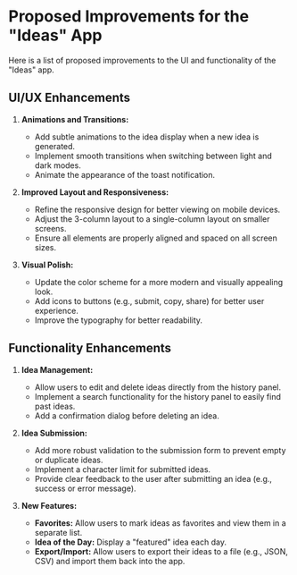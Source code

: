 
# Proposed Improvements for the "Ideas" App

Here is a list of proposed improvements to the UI and functionality of the "Ideas" app.

## UI/UX Enhancements

1.  **Animations and Transitions:**
    *   Add subtle animations to the idea display when a new idea is generated.
    *   Implement smooth transitions when switching between light and dark modes.
    *   Animate the appearance of the toast notification.

2.  **Improved Layout and Responsiveness:**
    *   Refine the responsive design for better viewing on mobile devices.
    *   Adjust the 3-column layout to a single-column layout on smaller screens.
    *   Ensure all elements are properly aligned and spaced on all screen sizes.

3.  **Visual Polish:**
    *   Update the color scheme for a more modern and visually appealing look.
    *   Add icons to buttons (e.g., submit, copy, share) for better user experience.
    *   Improve the typography for better readability.

## Functionality Enhancements

1.  **Idea Management:**
    *   Allow users to edit and delete ideas directly from the history panel.
    *   Implement a search functionality for the history panel to easily find past ideas.
    *   Add a confirmation dialog before deleting an idea.

2.  **Idea Submission:**
    *   Add more robust validation to the submission form to prevent empty or duplicate ideas.
    *   Implement a character limit for submitted ideas.
    *   Provide clear feedback to the user after submitting an idea (e.g., success or error message).

3.  **New Features:**
    *   **Favorites:** Allow users to mark ideas as favorites and view them in a separate list.
    *   **Idea of the Day:** Display a "featured" idea each day.
    *   **Export/Import:** Allow users to export their ideas to a file (e.g., JSON, CSV) and import them back into the app.

